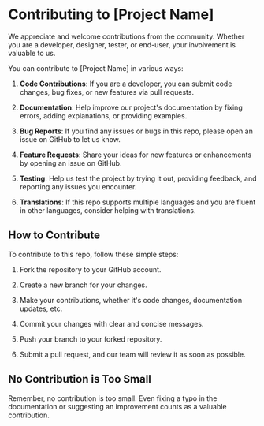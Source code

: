 # Contributing to [Project Name]

We appreciate and welcome contributions from the community. Whether you are a developer, designer, tester, or end-user, your involvement is valuable to us.

You can contribute to [Project Name] in various ways:

1. **Code Contributions**: If you are a developer, you can submit code changes, bug fixes, or new features via pull requests.

2. **Documentation**: Help improve our project's documentation by fixing errors, adding explanations, or providing examples.

3. **Bug Reports**: If you find any issues or bugs in this repo, please open an issue on GitHub to let us know.

4. **Feature Requests**: Share your ideas for new features or enhancements by opening an issue on GitHub.

5. **Testing**: Help us test the project by trying it out, providing feedback, and reporting any issues you encounter.

6. **Translations**: If this repo supports multiple languages and you are fluent in other languages, consider helping with translations.

## How to Contribute

To contribute to this repo, follow these simple steps:

1. Fork the repository to your GitHub account.

2. Create a new branch for your changes.

3. Make your contributions, whether it's code changes, documentation updates, etc.

4. Commit your changes with clear and concise messages.

5. Push your branch to your forked repository.

6. Submit a pull request, and our team will review it as soon as possible.

## No Contribution is Too Small

Remember, no contribution is too small. Even fixing a typo in the documentation or suggesting an improvement counts as a valuable contribution.
